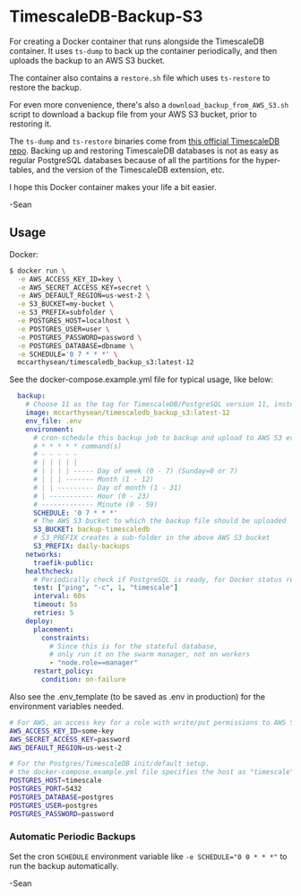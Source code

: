 # TimescaleDB-Backup-S3
For creating a Docker container that runs alongside the TimescaleDB container. It uses `ts-dump` to back up the container periodically, and then uploads the backup to an AWS S3 bucket.

The container also contains a `restore.sh` file which uses `ts-restore` to restore the backup. 

For even more convenience, there's also a `download_backup_from_AWS_S3.sh` script to download a backup file from your AWS S3 bucket, prior to restoring it.

The `ts-dump` and `ts-restore` binaries come from [this official TimescaleDB repo](https://github.com/timescale/timescaledb-backup). Backing up and restoring TimescaleDB databases is not as easy as regular PostgreSQL databases because of all the partitions for the hyper-tables, and the version of the TimescaleDB extension, etc.

I hope this Docker container makes your life a bit easier.

-Sean

## Usage

Docker:
```sh
$ docker run \
  -e AWS_ACCESS_KEY_ID=key \
  -e AWS_SECRET_ACCESS_KEY=secret \
  -e AWS_DEFAULT_REGION=us-west-2 \
  -e S3_BUCKET=my-bucket \
  -e S3_PREFIX=subfolder \
  -e POSTGRES_HOST=localhost \
  -e POSTGRES_USER=user \
  -e POSTGRES_PASSWORD=password \
  -e POSTGRES_DATABASE=dbname \
  -e SCHEDULE='0 7 * * *' \
  mccarthysean/timescaledb_backup_s3:latest-12
```

See the docker-compose.example.yml file for typical usage, like below:
```yaml
  backup:
    # Choose 11 as the tag for TimescaleDB/PostgreSQL version 11, instead of 12
    image: mccarthysean/timescaledb_backup_s3:latest-12
    env_file: .env
    environment:
      # cron-schedule this backup job to backup and upload to AWS S3 every so often
      # * * * * * command(s)
      # - - - - -
      # | | | | |
      # | | | | ----- Day of week (0 - 7) (Sunday=0 or 7)
      # | | | ------- Month (1 - 12)
      # | | --------- Day of month (1 - 31)
      # | ----------- Hour (0 - 23)
      # ------------- Minute (0 - 59)
      SCHEDULE: '0 7 * * *'
      # The AWS S3 bucket to which the backup file should be uploaded
      S3_BUCKET: backup-timescaledb
      # S3_PREFIX creates a sub-folder in the above AWS S3 bucket
      S3_PREFIX: daily-backups
    networks:
      traefik-public:
    healthcheck:
      # Periodically check if PostgreSQL is ready, for Docker status reporting
      test: ["ping", "-c", 1, "timescale"]
      interval: 60s
      timeout: 5s
      retries: 5
    deploy:
      placement:
        constraints:
          # Since this is for the stateful database,
          # only run it on the swarm manager, not on workers
          - "node.role==manager"
      restart_policy:
        condition: on-failure
```

Also see the .env_template (to be saved as .env in production) for the environment variables needed.
```bash
# For AWS, an access key for a role with write/put permissions to AWS S3 bucket
AWS_ACCESS_KEY_ID=some-key
AWS_SECRET_ACCESS_KEY=password
AWS_DEFAULT_REGION=us-west-2

# For the Postgres/TimescaleDB init/default setup.
# the docker-compose.example.yml file specifies the host as "timescale"
POSTGRES_HOST=timescale
POSTGRES_PORT=5432
POSTGRES_DATABASE=postgres
POSTGRES_USER=postgres
POSTGRES_PASSWORD=password
```
### Automatic Periodic Backups

Set the cron `SCHEDULE` environment variable like `-e SCHEDULE="0 0 * * *"` to run the backup automatically.

-Sean